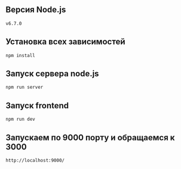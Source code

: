 ## Версия Node.js
    v6.7.0
## Установка всех зависимостей
    npm install 
## Запуск сервера node.js 
    npm run server
## Запуск frontend
    npm run dev
## Запускаем по 9000 порту и обращаемся к 3000
    http://localhost:9000/
    